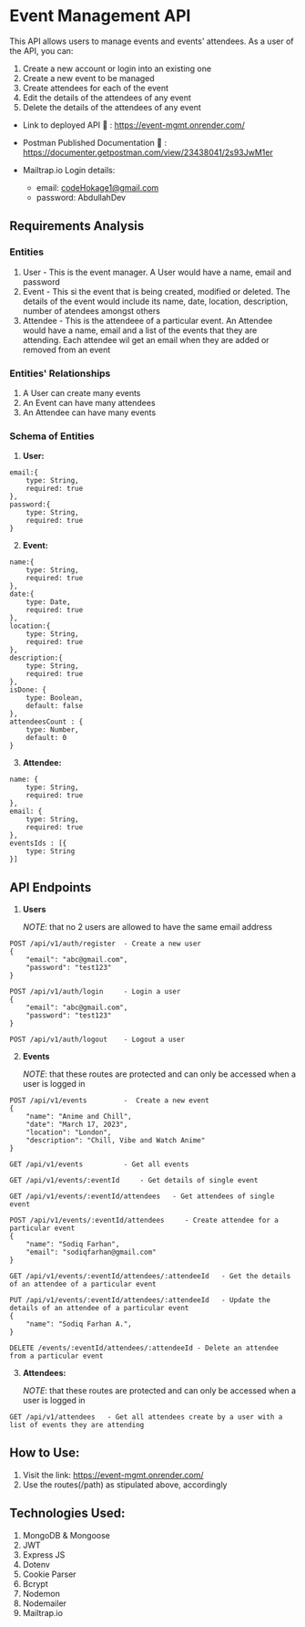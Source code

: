 # Event Management API
This API allows users to manage events and events' attendees. As a user of the API, you can:
1. Create a new account or login into an existing one
2. Create a new event to be managed
3. Create attendees for each of the event
4. Edit the details of the attendees of any event
5. Delete the details of the attendees of any event

- Link to deployed API :link: : https://event-mgmt.onrender.com/
- Postman Published Documentation :link: : https://documenter.getpostman.com/view/23438041/2s93JwM1er
  
- Mailtrap.io Login details:
  - email: codeHokage1@gmail.com
  - password: AbdullahDev

## Requirements Analysis
### Entities
1. User - This is the event manager. A User would have a name, email and password
2. Event - This si the event that is being created, modified or deleted. The details of the event would include its name, date, location, description, number of atendees amongst others
3. Attendee - This is the attendeee of a particular event. An Attendee would have a name, email and a list of the events that they are attending. Each attendee wil get an email when they are added or removed from an event

### Entities' Relationships
1. A User can create many events
2. An Event can have many attendees
3. An Attendee can have many events

### Schema of Entities
1. **User:**
```
email:{
    type: String,
    required: true
}, 
password:{
    type: String,
    required: true
}
```
2. **Event:**
```
name:{
    type: String,
    required: true
}, 
date:{
    type: Date,
    required: true
},
location:{
    type: String,
    required: true
},
description:{
    type: String,
    required: true
},
isDone: {
    type: Boolean,
    default: false
},
attendeesCount : {
    type: Number,
    default: 0
}
```
3. **Attendee:**
```
name: {
    type: String,
    required: true
},
email: {
    type: String,
    required: true
},
eventsIds : [{
    type: String
}]
```


## API Endpoints
1. **Users**

    *NOTE*: that no 2 users are allowed to have the same email address
```
POST /api/v1/auth/register  - Create a new user
{
    "email": "abc@gmail.com",
    "password": "test123"
}

POST /api/v1/auth/login     - Login a user
{
    "email": "abc@gmail.com",
    "password": "test123"
}

POST /api/v1/auth/logout    - Logout a user
```

2. **Events**

    *NOTE*: that these routes are protected and can only be accessed when a user is logged in
```
POST /api/v1/events         -  Create a new event
{
    "name": "Anime and Chill", 
    "date": "March 17, 2023",
    "location": "London",
    "description": "Chill, Vibe and Watch Anime"
}

GET /api/v1/events          - Get all events

GET /api/v1/events/:eventId     - Get details of single event

GET /api/v1/events/:eventId/attendees   - Get attendees of single event

POST /api/v1/events/:eventId/attendees     - Create attendee for a particular event
{
    "name": "Sodiq Farhan",
    "email": "sodiqfarhan@gmail.com"
}

GET /api/v1/events/:eventId/attendees/:attendeeId   - Get the details of an attendee of a particular event

PUT /api/v1/events/:eventId/attendees/:attendeeId   - Update the details of an attendee of a particular event
{
    "name": "Sodiq Farhan A.",
}

DELETE /events/:eventId/attendees/:attendeeId - Delete an attendee from a particular event
```

3. **Attendees:**

    *NOTE*: that these routes are protected and can only be accessed when a user is logged in
```
GET /api/v1/attendees   - Get all attendees create by a user with a list of events they are attending
```

## How to Use:
1. Visit the link: https://event-mgmt.onrender.com/
2. Use the routes(/path) as stipulated above, accordingly

## Technologies Used:
1. MongoDB & Mongoose
2. JWT
3. Express JS
4. Dotenv
5. Cookie Parser
6. Bcrypt
7. Nodemon
8. Nodemailer
9. Mailtrap.io